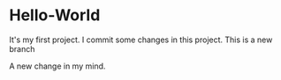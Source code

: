 # Hello-World
It's my first project. 
I commit some changes in this project.
This is a new branch

A new change in my mind.

